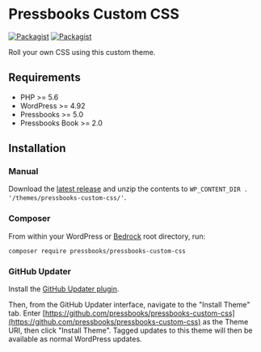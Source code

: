 # Pressbooks Custom CSS

[![Packagist](https://img.shields.io/packagist/l/pressbooks/pressbooks-custom-css.svg)](https://packagist.org/packages/pressbooks/pressbooks-custom-css) [![Packagist](https://img.shields.io/packagist/v/pressbooks/pressbooks-custom-css.svg)](https://packagist.org/packages/pressbooks/pressbooks-custom-css)

Roll your own CSS using this custom theme.

## Requirements

* PHP >= 5.6
* WordPress >= 4.92
* Pressbooks >= 5.0
* Pressbooks Book >= 2.0

## Installation

### Manual

Download the [latest release](https://github.com/pressbooks/pressbooks-custom-css/releases/latest/) and unzip the contents to `WP_CONTENT_DIR . '/themes/pressbooks-custom-css/'`.

### Composer

From within your WordPress or [Bedrock](https://roots.io/bedrock/) root directory, run:

```
composer require pressbooks/pressbooks-custom-css
```

### GitHub Updater

Install the [GitHub Updater plugin](https://github.com/afragen/github-updater).

Then, from the GitHub Updater interface, navigate to the "Install Theme" tab. Enter [https://github.com/pressbooks/pressbooks-custom-css](https://github.com/pressbooks/pressbooks-custom-css) as the Theme URI, then click "Install Theme". Tagged updates to this theme will then be available as normal WordPress updates.
